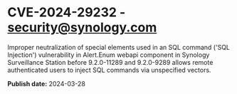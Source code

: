 # CVE-2024-29232 - security@synology.com

Improper neutralization of special elements used in an SQL command ('SQL Injection') vulnerability in Alert.Enum webapi component in Synology Surveillance Station before 9.2.0-11289 and 9.2.0-9289 allows remote authenticated users to inject SQL commands via unspecified vectors.

**Publish date:** 2024-03-28
